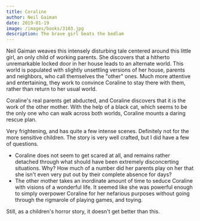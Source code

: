 ```yaml
---
title: Coraline
author: Neil Gaiman
date: 2019-01-19
image: /images/books/3103.jpg
description: The brave girl beats the bedlam
---
```


Neil Gaiman weaves this intensely disturbing tale centered around this little girl, an only child of working parents. She discovers that a hitherto unremarkable locked door in her house leads to an alternate world. This world is populated with slightly unsettling versions of her house, parents and neighbors, who call themselves the "other" ones. Much more attentive and entertaining, they work to convince Coraline to stay there with them, rather than return to her usual world.

Coraline's real parents get abducted, and Coraline discovers that it is the work of the other mother. With the help of a black cat, which seems to be the only one who can walk across both worlds, Coraline mounts a daring rescue plan.

Very frightening, and has quite a few intense scenes. Definitely not for the more sensitive children. The story is very well crafted, but I did have a few of questions.

 - Coraline does not seem to get scared at all, and remains rather detached through what should have been extremely disconcerting situations. Why? How much of a number did her parents play on her that she isn't even very put out by their complete absence for days?
 - The other mother takes an inordinate amount of time to seduce Coraline with visions of a wonderful life. It seemed like she was powerful enough to simply overpower Coraline for her nefarious purposes without going through the rigmarole of playing games, and toying.

Still, as a children's horror story, it doesn't get better than this.
